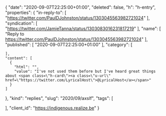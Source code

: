 {
  "date": "2020-09-07T22:25:00+01:00",
  "deleted": false,
  "h": "h-entry",
  "properties": {
    "in-reply-to": [
      "https://twitter.com/PaulDJohnston/status/1303045563982721024"
    ],
    "syndication": [
      "https://twitter.com/JamieTanna/status/1303083016231817219"
    ],
    "name": [
      "Reply to https://twitter.com/PaulDJohnston/status/1303045563982721024"
    ],
    "published": [
      "2020-09-07T22:25:00+01:00"
    ],
    "category": [

    ],
    "content": [
      {
        "html": "",
        "value": "I've not used them before but I've heard great things about <span class=\"h-card\"><a class=\"u-url\" href=\"https://twitter.com/LyricalHost\">@LyricalHost</a></span>"
      }
    ]
  },
  "kind": "replies",
  "slug": "2020/09/axslf",
  "tags": [

  ],
  "client_id": "https://indigenous.realize.be"
}
